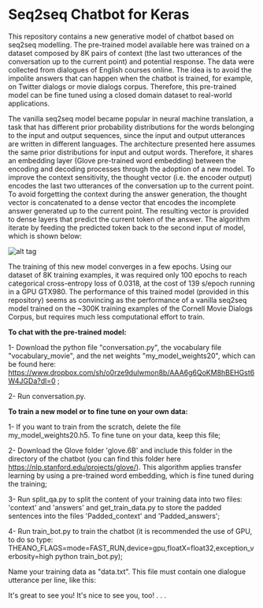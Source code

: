 # Seq2seq Chatbot for Keras
This repository contains a new generative model of chatbot based on seq2seq modelling. The pre-trained model available here was trained on a dataset composed by 8K pairs of context (the last two utterances of the conversation up to the current point) and potential response. The data were collected from dialogues of English courses online. The idea is to avoid the impolite answers that can happen when the chatbot is trained, for example, on Twitter dialogs or movie dialogs corpus. Therefore, this pre-trained model can be fine tuned using a closed domain dataset to real-world applications.

The vanilla seq2seq model became popular in neural machine translation, a task that has different prior probability distributions for the words belonging to the input and output sequences, since the input and output utterances are written in different languages. The architecture presented here assumes the same prior distributions for input and output words. Therefore, it shares an embedding layer (Glove pre-trained word embedding) between the encoding and decoding processes through the adoption of a new model. To improve the context sensitivity, the thought vector (i.e. the encoder output) encodes the last two utterances of the conversation up to the current point. To avoid forgetting the context during the answer generation, the thought vector is concatenated to a dense vector that encodes the incomplete answer generated up to the current point. The resulting vector is provided to dense layers that predict the current token of the answer. The algorithm iterate by feeding the predicted token back to the second input of model, which is shown below:

![alt tag](https://github.com/oswaldoludwig/Seq2seq-Chatbot-for-Keras/blob/master/model_graph.png)

The training of this new model converges in a few epochs. Using our dataset of 8K training examples, it was required only 100 epochs to reach categorical cross-entropy loss of 0.0318, at the cost of 139 s/epoch running in a GPU GTX980. The performance of this trained model (provided in this repository) seems as convincing as the performance of a vanilla seq2seq model trained on the ~300K training examples of the Cornell Movie Dialogs Corpus, but requires much less computational effort to train.

**To chat with the pre-trained model:**

1- Download the python file "conversation.py", the vocabulary file "vocabulary_movie", and the net weights "my_model_weights20", which can be found here: https://www.dropbox.com/sh/o0rze9dulwmon8b/AAA6g6QoKM8hBEHGst6W4JGDa?dl=0 ;

2- Run conversation.py.
 
**To train a new model or to fine tune on your own data:**

1- If you want to train from the scratch, delete the file my_model_weights20.h5. To fine tune on your data, keep this file;

2- Download the Glove folder 'glove.6B' and include this folder in the directory of the chatbot (you can find this folder here https://nlp.stanford.edu/projects/glove/). This algorithm applies transfer learning by using a pre-trained word embedding, which is fine tuned during the training;

3- Run split_qa.py to split the content of your training data into two files: 'context' and 'answers' and get_train_data.py to store the padded sentences into the files 'Padded_context' and 'Padded_answers';

4- Run train_bot.py to train the chatbot (it is recommended the use of GPU, to do so type: THEANO_FLAGS=mode=FAST_RUN,device=gpu,floatX=float32,exception_verbosity=high python train_bot.py);

Name your training data as "data.txt". This file must contain one dialogue utterance per line, like this:

It's great to see you!
It's nice to see you, too!
.
.
.
